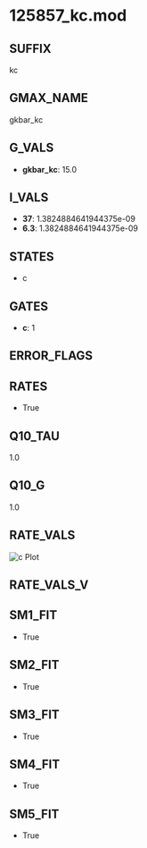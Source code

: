 # 125857_kc.mod

## SUFFIX

kc

## GMAX_NAME

gkbar_kc

## G_VALS

- **gkbar_kc**: 15.0

## I_VALS

- **37**: 1.3824884641944375e-09
- **6.3**: 1.3824884641944375e-09

## STATES

- c

## GATES

- **c**: 1

## ERROR_FLAGS


## RATES

- True

## Q10_TAU

1.0

## Q10_G

1.0

## RATE_VALS

![c Plot](/Users/pbozelos/Dropbox/icg-Chai-Panos/supermodels/output_markdown_files/KCa/125857_kc.mod/images/c.png)

## RATE_VALS_V

## SM1_FIT

- True

## SM2_FIT

- True

## SM3_FIT

- True

## SM4_FIT

- True

## SM5_FIT

- True

